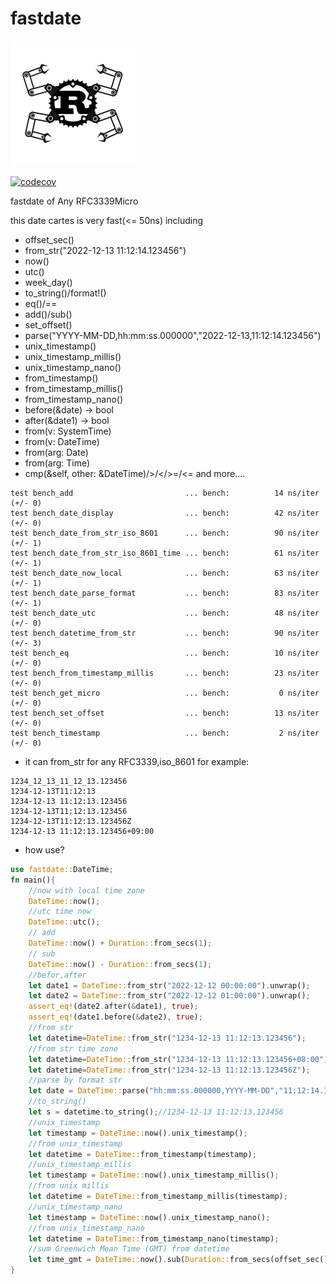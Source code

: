 # fastdate

<img style="width: 200px;height: 200px;" width="200" height="200" src="https://github.com/rbatis/rbatis/blob/master/logo.png?raw=true" />

[![codecov](https://codecov.io/gh/rbatis/fastdate/graph/badge.svg?token=C97H2QBHAQ)](https://codecov.io/gh/rbatis/fastdate)

fastdate of Any RFC3339Micro

this date cartes is very fast(<= 50ns) including 
* offset_sec()
* from_str("2022-12-13 11:12:14.123456")
* now()
* utc()
* week_day()
* to_string()/format!()
* eq()/==
* add()/sub()
* set_offset()
* parse("YYYY-MM-DD,hh:mm:ss.000000","2022-12-13,11:12:14.123456")
* unix_timestamp()
* unix_timestamp_millis()
* unix_timestamp_nano()
* from_timestamp()
* from_timestamp_millis()
* from_timestamp_nano()
* before(&date) -> bool
* after(&date1) -> bool
* from(v: SystemTime)
* from(v: DateTime)
* from(arg: Date)
* from(arg: Time)
* cmp(&self, other: &DateTime)/>/</>=/<= and more....

```log
test bench_add                         ... bench:          14 ns/iter (+/- 0)
test bench_date_display                ... bench:          42 ns/iter (+/- 0)
test bench_date_from_str_iso_8601      ... bench:          90 ns/iter (+/- 1)
test bench_date_from_str_iso_8601_time ... bench:          61 ns/iter (+/- 1)
test bench_date_now_local              ... bench:          63 ns/iter (+/- 1)
test bench_date_parse_format           ... bench:          83 ns/iter (+/- 1)
test bench_date_utc                    ... bench:          48 ns/iter (+/- 0)
test bench_datetime_from_str           ... bench:          90 ns/iter (+/- 3)
test bench_eq                          ... bench:          10 ns/iter (+/- 0)
test bench_from_timestamp_millis       ... bench:          23 ns/iter (+/- 0)
test bench_get_micro                   ... bench:           0 ns/iter (+/- 0)
test bench_set_offset                  ... bench:          13 ns/iter (+/- 0)
test bench_timestamp                   ... bench:           2 ns/iter (+/- 0)
```

* it can from_str for any RFC3339,iso_8601
for example:
```log
1234_12_13_11_12_13.123456
1234-12-13T11:12:13
1234-12-13 11:12:13.123456
1234-12-13T11:12:13.123456
1234-12-13T11:12:13.123456Z
1234-12-13 11:12:13.123456+09:00
```

* how use?
```rust
use fastdate::DateTime;
fn main(){
    //now with local time zone
    DateTime::now();
    //utc time now
    DateTime::utc();
    // add
    DateTime::now() + Duration::from_secs(1);
    // sub
    DateTime::now() - Duration::from_secs(1);
    //befor,after
    let date1 = DateTime::from_str("2022-12-12 00:00:00").unwrap();
    let date2 = DateTime::from_str("2022-12-12 01:00:00").unwrap();
    assert_eq!(date2.after(&date1), true);
    assert_eq!(date1.before(&date2), true);
    //from str
    let datetime=DateTime::from_str("1234-12-13 11:12:13.123456");
    //from str time zone
    let datetime=DateTime::from_str("1234-12-13 11:12:13.123456+08:00");
    let datetime=DateTime::from_str("1234-12-13 11:12:13.123456Z");
    //parse by format str
    let date = DateTime::parse("hh:mm:ss.000000,YYYY-MM-DD","11:12:14.123456,2022-12-13").unwrap();
    //to_string()
    let s = datetime.to_string();//1234-12-13 11:12:13.123456
    //unix_timestamp
    let timestamp = DateTime::now().unix_timestamp();
    //from unix_timestamp
    let datetime = DateTime::from_timestamp(timestamp);
    //unix_timestamp_millis
    let timestamp = DateTime::now().unix_timestamp_millis();
    //from unix millis
    let datetime = DateTime::from_timestamp_millis(timestamp);
    //unix_timestamp_nano
    let timestamp = DateTime::now().unix_timestamp_nano();
    //from unix_timestamp_nano
    let datetime = DateTime::from_timestamp_nano(timestamp);
    //sum Greenwich Mean Time (GMT) from datetime
    let time_gmt = DateTime::now().sub(Duration::from_secs(offset_sec() as u64));
}
```
